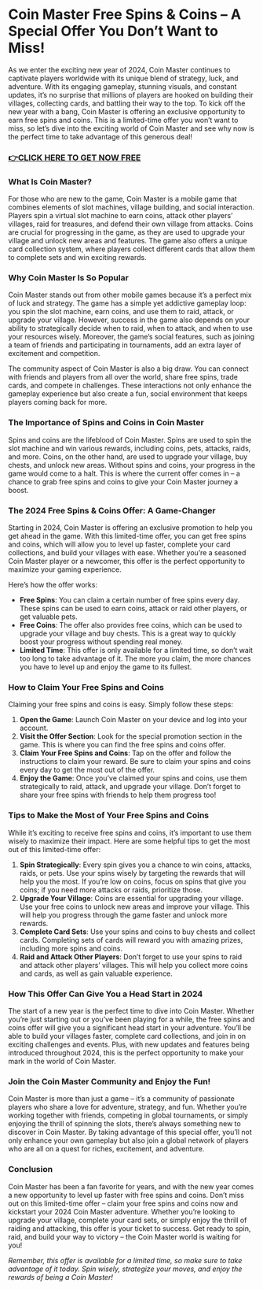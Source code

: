 # Coin Master Free Spins & Coins – A Special Offer You Don’t Want to Miss!

As we enter the exciting new year of 2024, Coin Master continues to captivate players worldwide with its unique blend of strategy, luck, and adventure. With its engaging gameplay, stunning visuals, and constant updates, it’s no surprise that millions of players are hooked on building their villages, collecting cards, and battling their way to the top. To kick off the new year with a bang, Coin Master is offering an exclusive opportunity to earn free spins and coins. This is a limited-time offer you won’t want to miss, so let’s dive into the exciting world of Coin Master and see why now is the perfect time to take advantage of this generous deal!

### [👉CLICK HERE TO GET NOW FREE](https://freeforyou.xyz/coin/master/)

### What Is Coin Master?

For those who are new to the game, Coin Master is a mobile game that combines elements of slot machines, village building, and social interaction. Players spin a virtual slot machine to earn coins, attack other players’ villages, raid for treasures, and defend their own village from attacks. Coins are crucial for progressing in the game, as they are used to upgrade your village and unlock new areas and features. The game also offers a unique card collection system, where players collect different cards that allow them to complete sets and win exciting rewards.

### Why Coin Master Is So Popular

Coin Master stands out from other mobile games because it’s a perfect mix of luck and strategy. The game has a simple yet addictive gameplay loop: you spin the slot machine, earn coins, and use them to raid, attack, or upgrade your village. However, success in the game also depends on your ability to strategically decide when to raid, when to attack, and when to use your resources wisely. Moreover, the game’s social features, such as joining a team of friends and participating in tournaments, add an extra layer of excitement and competition.

The community aspect of Coin Master is also a big draw. You can connect with friends and players from all over the world, share free spins, trade cards, and compete in challenges. These interactions not only enhance the gameplay experience but also create a fun, social environment that keeps players coming back for more.

### The Importance of Spins and Coins in Coin Master

Spins and coins are the lifeblood of Coin Master. Spins are used to spin the slot machine and win various rewards, including coins, pets, attacks, raids, and more. Coins, on the other hand, are used to upgrade your village, buy chests, and unlock new areas. Without spins and coins, your progress in the game would come to a halt. This is where the current offer comes in – a chance to grab free spins and coins to give your Coin Master journey a boost.

### The 2024 Free Spins & Coins Offer: A Game-Changer

Starting in 2024, Coin Master is offering an exclusive promotion to help you get ahead in the game. With this limited-time offer, you can get free spins and coins, which will allow you to level up faster, complete your card collections, and build your villages with ease. Whether you’re a seasoned Coin Master player or a newcomer, this offer is the perfect opportunity to maximize your gaming experience.

Here’s how the offer works:
- **Free Spins**: You can claim a certain number of free spins every day. These spins can be used to earn coins, attack or raid other players, or get valuable pets.
- **Free Coins**: The offer also provides free coins, which can be used to upgrade your village and buy chests. This is a great way to quickly boost your progress without spending real money.
- **Limited Time**: This offer is only available for a limited time, so don’t wait too long to take advantage of it. The more you claim, the more chances you have to level up and enjoy the game to its fullest.

### How to Claim Your Free Spins and Coins

Claiming your free spins and coins is easy. Simply follow these steps:
1. **Open the Game**: Launch Coin Master on your device and log into your account.
2. **Visit the Offer Section**: Look for the special promotion section in the game. This is where you can find the free spins and coins offer.
3. **Claim Your Free Spins and Coins**: Tap on the offer and follow the instructions to claim your reward. Be sure to claim your spins and coins every day to get the most out of the offer.
4. **Enjoy the Game**: Once you’ve claimed your spins and coins, use them strategically to raid, attack, and upgrade your village. Don’t forget to share your free spins with friends to help them progress too!

### Tips to Make the Most of Your Free Spins and Coins

While it’s exciting to receive free spins and coins, it’s important to use them wisely to maximize their impact. Here are some helpful tips to get the most out of this limited-time offer:

1. **Spin Strategically**: Every spin gives you a chance to win coins, attacks, raids, or pets. Use your spins wisely by targeting the rewards that will help you the most. If you’re low on coins, focus on spins that give you coins; if you need more attacks or raids, prioritize those.
2. **Upgrade Your Village**: Coins are essential for upgrading your village. Use your free coins to unlock new areas and improve your village. This will help you progress through the game faster and unlock more rewards.
3. **Complete Card Sets**: Use your spins and coins to buy chests and collect cards. Completing sets of cards will reward you with amazing prizes, including more spins and coins.
4. **Raid and Attack Other Players**: Don’t forget to use your spins to raid and attack other players’ villages. This will help you collect more coins and cards, as well as gain valuable experience.

### How This Offer Can Give You a Head Start in 2024

The start of a new year is the perfect time to dive into Coin Master. Whether you’re just starting out or you’ve been playing for a while, the free spins and coins offer will give you a significant head start in your adventure. You’ll be able to build your villages faster, complete card collections, and join in on exciting challenges and events. Plus, with new updates and features being introduced throughout 2024, this is the perfect opportunity to make your mark in the world of Coin Master.

### Join the Coin Master Community and Enjoy the Fun!

Coin Master is more than just a game – it’s a community of passionate players who share a love for adventure, strategy, and fun. Whether you’re working together with friends, competing in global tournaments, or simply enjoying the thrill of spinning the slots, there’s always something new to discover in Coin Master. By taking advantage of this special offer, you’ll not only enhance your own gameplay but also join a global network of players who are all on a quest for riches, excitement, and adventure.

### Conclusion

Coin Master has been a fan favorite for years, and with the new year comes a new opportunity to level up faster with free spins and coins. Don’t miss out on this limited-time offer – claim your free spins and coins now and kickstart your 2024 Coin Master adventure. Whether you’re looking to upgrade your village, complete your card sets, or simply enjoy the thrill of raiding and attacking, this offer is your ticket to success. Get ready to spin, raid, and build your way to victory – the Coin Master world is waiting for you!

*Remember, this offer is available for a limited time, so make sure to take advantage of it today. Spin wisely, strategize your moves, and enjoy the rewards of being a Coin Master!*
